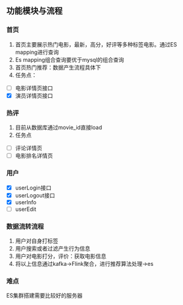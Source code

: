 ## 功能模块与流程

### 首页  
1. 首页主要展示热门电影，最新，高分，好评等多种标签电影。通过ES mapping进行查询  
2. Es mapping组合查询要优于mysql的组合查询
3. 首页热门推荐：数据产生流程具体下
4. 任务点：
- [ ] 电影详情页接口
- [x] 演员详情页接口

### 热评
1. 目前从数据库通过movie_id直接load
2. 任务点
- [ ] 评论详情页
- [ ] 电影排名详情页

### 用户
- [x] userLogin接口
- [x] userLogout接口
- [x] userInfo
- [ ] userEdit

### 数据流转流程
1. 用户对自身打标签
2. 用户搜索或者过滤产生行为信息
3. 用户对电影打分，评价：获取电影信息
4. 将以上信息通过kafka->Flink聚合，进行推荐算法处理->es

### 难点
ES集群搭建需要比较好的服务器